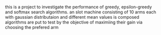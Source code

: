this is a project to investigate the performance of greedy, epsilon-greedy and softmax search algorithms.
an slot machine consisting of 10 arms each with gaussian distributaion and different mean values is composed
algorithms are put to test by the objective of maximiing their gain via choosing the prefered arm
